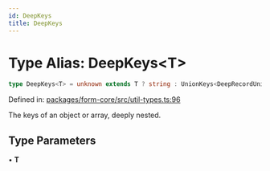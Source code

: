 ```yaml
---
id: DeepKeys
title: DeepKeys
---
```


<!-- DO NOT EDIT: this page is autogenerated from the type comments -->

# Type Alias: DeepKeys\<T\>

```ts
type DeepKeys<T> = unknown extends T ? string : UnionKeys<DeepRecordUnion<T>> & string;
```

Defined in: [packages/form-core/src/util-types.ts:96](https://github.com/TanStack/form/blob/main/packages/form-core/src/util-types.ts#L96)

The keys of an object or array, deeply nested.

## Type Parameters

• **T**
